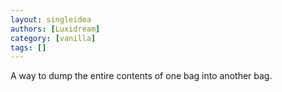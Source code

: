 ```yaml
---
layout: singleidea
authors: [Luxidream]
category: [vanilla]
tags: []
---
```

A way to dump the entire contents of one bag into another bag.
